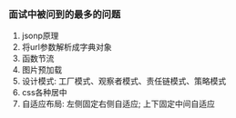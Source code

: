 ### 面试中被问到的最多的问题

1. jsonp原理
2. 将url参数解析成字典对象
3. 函数节流
4. 图片预加载
5. 设计模式: 工厂模式、观察者模式、责任链模式、策略模式
6. css各种居中
7. 自适应布局: 左侧固定右侧自适应; 上下固定中间自适应